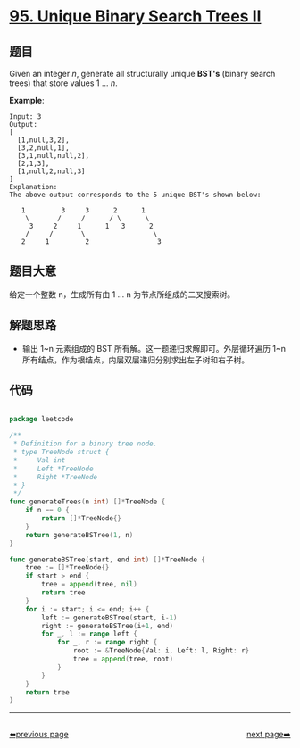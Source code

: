 # [95. Unique Binary Search Trees II](https://leetcode.com/problems/unique-binary-search-trees-ii/)


## 题目

Given an integer *n*, generate all structurally unique **BST's** (binary search trees) that store values 1 ... *n*.

**Example**:

    Input: 3
    Output:
    [
      [1,null,3,2],
      [3,2,null,1],
      [3,1,null,null,2],
      [2,1,3],
      [1,null,2,null,3]
    ]
    Explanation:
    The above output corresponds to the 5 unique BST's shown below:
    
       1         3     3      2      1
        \       /     /      / \      \
         3     2     1      1   3      2
        /     /       \                 \
       2     1         2                 3


## 题目大意

给定一个整数 n，生成所有由 1 ... n 为节点所组成的二叉搜索树。

## 解题思路

- 输出 1~n 元素组成的 BST 所有解。这一题递归求解即可。外层循环遍历 1~n 所有结点，作为根结点，内层双层递归分别求出左子树和右子树。


## 代码

```go

package leetcode

/**
 * Definition for a binary tree node.
 * type TreeNode struct {
 *     Val int
 *     Left *TreeNode
 *     Right *TreeNode
 * }
 */
func generateTrees(n int) []*TreeNode {
	if n == 0 {
		return []*TreeNode{}
	}
	return generateBSTree(1, n)
}

func generateBSTree(start, end int) []*TreeNode {
	tree := []*TreeNode{}
	if start > end {
		tree = append(tree, nil)
		return tree
	}
	for i := start; i <= end; i++ {
		left := generateBSTree(start, i-1)
		right := generateBSTree(i+1, end)
		for _, l := range left {
			for _, r := range right {
				root := &TreeNode{Val: i, Left: l, Right: r}
				tree = append(tree, root)
			}
		}
	}
	return tree
}

```



----------------------------------------------
<div style="display: flex;justify-content: space-between;align-items: center;">
<p><a href="https://books.halfrost.com/leetcode/ChapterFour/0001~0099/0094.Binary-Tree-Inorder-Traversal/">⬅️previous page</a></p>
<p><a href="https://books.halfrost.com/leetcode/ChapterFour/0001~0099/0096.Unique-Binary-Search-Trees/">next page➡️</a></p>
</div>
